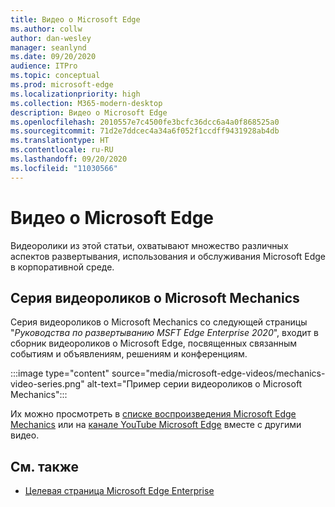 ```yaml
---
title: Видео о Microsoft Edge
ms.author: collw
author: dan-wesley
manager: seanlynd
ms.date: 09/20/2020
audience: ITPro
ms.topic: conceptual
ms.prod: microsoft-edge
ms.localizationpriority: high
ms.collection: M365-modern-desktop
description: Видео о Microsoft Edge
ms.openlocfilehash: 2010557e7c4500fe3bcfc36dcc6a4a0f868525a0
ms.sourcegitcommit: 71d2e7ddcec4a34a6f052f1ccdff9431928ab4db
ms.translationtype: HT
ms.contentlocale: ru-RU
ms.lasthandoff: 09/20/2020
ms.locfileid: "11030566"
---
```

# Видео о Microsoft Edge

Видеоролики из этой статьи, охватывают множество различных аспектов развертывания, использования и обслуживания Microsoft Edge в корпоративной среде.

##  <a name="the-microsoft-mechanics-video-series"></a>Серия видеороликов о Microsoft Mechanics

Серия видеороликов о Microsoft Mechanics со следующей страницы "*Руководства по развертыванию MSFT Edge Enterprise 2020*", входит в сборник видеороликов о Microsoft Edge, посвященных связанным событиям и объявлениям, решениям и конференциям.

:::image type="content" source="media/microsoft-edge-videos/mechanics-video-series.png" alt-text="Пример серии видеороликов о Microsoft Mechanics":::

Их можно просмотреть в [списке воспроизведения Microsoft Edge Mechanics](https://www.youtube.com/playlist?list=PLXtHYVsvn_b-uXh1tMeYpT-0iD8tD3tFy) или на [канале YouTube Microsoft Edge](https://www.youtube.com/channel/UCIGx7oT8p6-jUpOfg98yelA) вместе с другими видео.

##  <a name="see-also"></a>См. также

- [Целевая страница Microsoft Edge Enterprise](https://aka.ms/EdgeEnterprise)